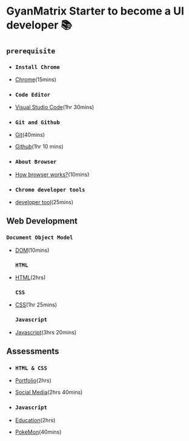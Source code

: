 # GyanMatrix Starter to become a  UI developer :books:

## `prerequisite`

- ### `Install Chrome`
- [Chrome](https://support.google.com/chrome/answer/95346?hl=en&co=GENIE.Platform%3DDesktop)(15mins)<br>

- ### `Code Editor`
- [Visual Studio Code](https://www.youtube.com/watch?v=WPqXP_kLzpo)(1hr 30mins)<br>

- ### `Git and Github`
- [Git](https://www.youtube.com/watch?v=Uszj_k0DGsg)(40mins)<br>
- [Github](https://www.youtube.com/watch?v=RGOj5yH7evk&t=1s)(1hr 10 mins)<br>

- ### `About Browser`
- [How browser works?](https://www.youtube.com/watch?v=DuSURHrZG6I)(10mins)<br>

- ### `Chrome developer tools`
- [developer tool](https://www.youtube.com/watch?v=y0ue4ZZlZwg)(25mins)<br>

## Web Development
### `Document Object Model`
- [DOM](https://www.youtube.com/watch?v=ipkjfvl40s0)(10mins)<br>
    ### `HTML`
- [HTML](https://www.youtube.com/watch?v=pQN-pnXPaVg)(2hrs)<br>

    ### `CSS`
- [CSS](https://www.youtube.com/watch?v=ieTHC78giGQ)(1hr 25mins)<br>

    ### `Javascript`
- [Javascript](https://www.youtube.com/watch?v=PkZNo7MFNFg&t=21s)(3hrs 20mins)<br>

## Assessments

- ### `HTML & CSS`
- [Portfolio](https://www.youtube.com/watch?v=0YFrGy_mzjY)(2hrs)<br>
- [Social Media](https://www.youtube.com/watch?v=NljIHlZRTTE)(2hrs 40mins)<br>

- ### `Javascript`
- [Education](https://www.youtube.com/watch?v=dMZujoGxjRo)(2hrs)<br>
- [PokeMon](https://www.youtube.com/watch?v=T-VQUKeSU1w)(40mins)<br>
